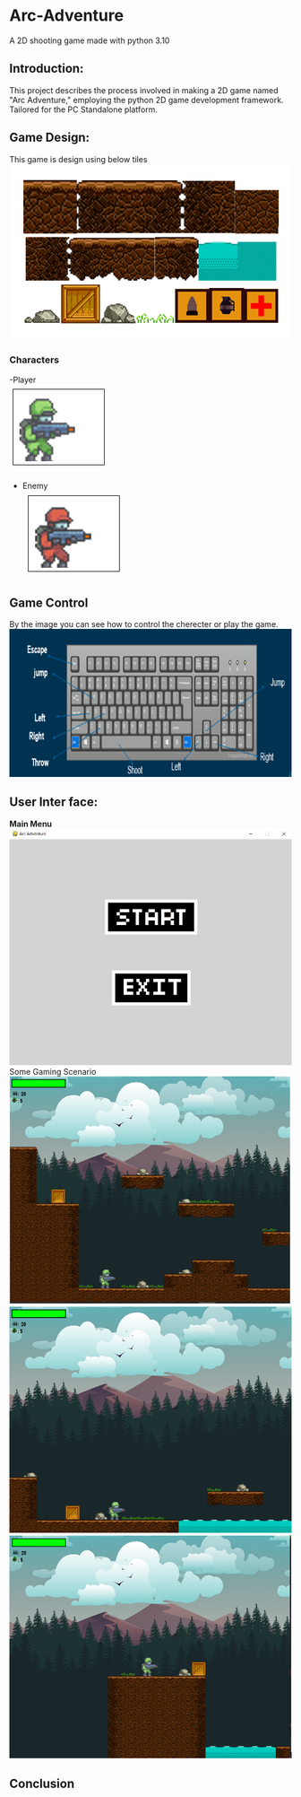 # Arc-Adventure
A 2D shooting game made with python 3.10

## Introduction:

This project describes the process involved in making a 2D game named "Arc Adventure," employing the python 2D game development framework. Tailored for the PC Standalone platform. 

## Game Design:

This game is design using below tiles
![alt image](https://github.com/Nazir942/Arc-Adventure/blob/992e888ddcf5923e935111baedfed365ac892b8e/scrolling%20shooter/tile.png)
### Characters
-Player  
![alt image](https://github.com/Nazir942/Arc-Adventure/blob/2ed8da9979595fd638aef81578905b4e3fc68ae8/scrolling%20shooter/c1.png) 
- Enemy  
![alt image](https://github.com/Nazir942/Arc-Adventure/blob/2ed8da9979595fd638aef81578905b4e3fc68ae8/scrolling%20shooter/e1.png)

## Game Control
By the image you can see how to control the cherecter or play the game.  
![alt image](https://github.com/Nazir942/Arc-Adventure/blob/2ed8da9979595fd638aef81578905b4e3fc68ae8/scrolling%20shooter/control.png)  
## User Inter face:
**Main Menu**
![image](https://github.com/Nazir942/Arc-Adventure/blob/2ed8da9979595fd638aef81578905b4e3fc68ae8/scrolling%20shooter/s.png)  
Some Gaming Scenario  
![image](https://github.com/Nazir942/Arc-Adventure/blob/2ed8da9979595fd638aef81578905b4e3fc68ae8/scrolling%20shooter/l1.png)  
![image](https://github.com/Nazir942/Arc-Adventure/blob/2ed8da9979595fd638aef81578905b4e3fc68ae8/scrolling%20shooter/l2.png)  
![image](https://github.com/Nazir942/Arc-Adventure/blob/2ed8da9979595fd638aef81578905b4e3fc68ae8/scrolling%20shooter/l3.png)  

## Conclusion



